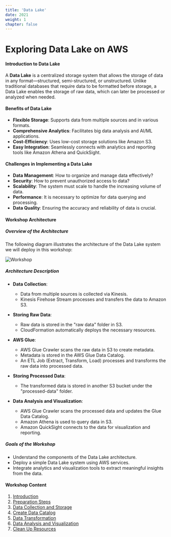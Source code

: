 ```yaml
---
title: 'Data Lake'
date: 2021
weight: 1
chapter: false
---
```


# Exploring Data Lake on AWS

#### Introduction to Data Lake

A **Data Lake** is a centralized storage system that allows the storage of data in any format—structured, semi-structured, or unstructured. Unlike traditional databases that require data to be formatted before storage, a Data Lake enables the storage of raw data, which can later be processed or analyzed when needed.

#### Benefits of Data Lake

- **Flexible Storage**: Supports data from multiple sources and in various formats.
- **Comprehensive Analytics**: Facilitates big data analysis and AI/ML applications.
- **Cost-Efficiency**: Uses low-cost storage solutions like Amazon S3.
- **Easy Integration**: Seamlessly connects with analytics and reporting tools like Amazon Athena and QuickSight.

#### Challenges in Implementing a Data Lake

- **Data Management**: How to organize and manage data effectively?
- **Security**: How to prevent unauthorized access to data?
- **Scalability**: The system must scale to handle the increasing volume of data.
- **Performance**: It is necessary to optimize for data querying and processing.
- **Data Quality**: Ensuring the accuracy and reliability of data is crucial.

#### Workshop Architecture

##### Overview of the Architecture

The following diagram illustrates the architecture of the Data Lake system we will deploy in this workshop:

![Workshop](/images/1/workshop.jpg)

##### Architecture Description

- **Data Collection**:

  - Data from multiple sources is collected via Kinesis.
  - Kinesis Firehose Stream processes and transfers the data to Amazon S3.

- **Storing Raw Data**:

  - Raw data is stored in the "raw data" folder in S3.
  - CloudFormation automatically deploys the necessary resources.

- **AWS Glue**:

  - AWS Glue Crawler scans the raw data in S3 to create metadata.
  - Metadata is stored in the AWS Glue Data Catalog.
  - An ETL Job (Extract, Transform, Load) processes and transforms the raw data into processed data.

- **Storing Processed Data**:

  - The transformed data is stored in another S3 bucket under the "processed-data" folder.

- **Data Analysis and Visualization**:
  - AWS Glue Crawler scans the processed data and updates the Glue Data Catalog.
  - Amazon Athena is used to query data in S3.
  - Amazon QuickSight connects to the data for visualization and reporting.

##### Goals of the Workshop

- Understand the components of the Data Lake architecture.
- Deploy a simple Data Lake system using AWS services.
- Integrate analytics and visualization tools to extract meaningful insights from the data.

#### Workshop Content

1. [Introduction](1-introduce)
2. [Preparation Steps](2-preparation)
3. [Data Collection and Storage](3-collection-storage)
4. [Create Data Catalog](4-data-catalog)
5. [Data Transformation](5-data-transform)
6. [Data Analysis and Visualization](6-analysis-visualize)
7. [Clean Up Resources](7-clean-up)
